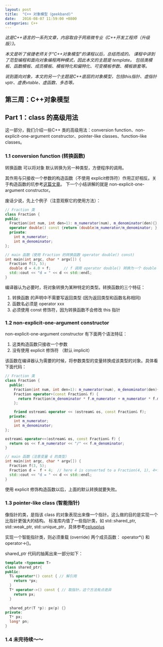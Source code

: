```yaml
---
layout: post
title:  "C++ 对象模型（geekband)"
date:   2016-08-07 11:59:00 +0800
categories: C++
---
```


*这是C++语言的一系列文章，内容取自于网易微专业《C++开发工程师（升级版）》。*

*本文是听了侯捷老师关于“C++对象模型”的课程以后，总结而成的。*
*课程中讲到了范型编程和面向对象编程两种模式，因此本文的主题是 template。*
*包括类模板、函数模板、成员模板、模板特化和偏特化、可变模板参数、模板嵌套等。*

*说到面向对象，本文的另一个主题是C++底层的对象模型，包括this指针、虚指针vptr、虚表vtable、虚函数、多态等。*

## 第三周：C++对象模型

## Part 1：class 的高级用法

这一部分，我们介绍一些C++ 类的高级用法：conversion function、non-explicit-one-argument constructor、pointer-like
classes、function-like classes。

### 1.1 conversion function (转换函数)

转换函数 可以将对象 默认转换为另一种类型，方便程序的调用。

其作用与只接收一个参数的构造函数（不使用 explicit修饰符）作用正好相反。关于构造函数的坑参考[这篇文章](http://tipsandtricks.runicsoft.com/Cpp/Explicit.html "explicit")。
下一个小结讲解的就是 non-explicit-one-argument constructor。

废话少说，先上个例子（注意观察它的使用方法）：

```c++
// Fraction 类
class Fraction {
public:
  Fraction(int num, int den=1): m_numerator(num), m_denominator(den){};
  operator double() const {return (double)m_numerator/m_denominator; };
  private:
    int m_numerator;
    int m_denominator;
};

// main 函数（使用 Fraction 的转换函数 operator double() const)
int main(int argc, char * argv[]) {
  Fraction f(3, 5);
  double d = 4.0 + f;      // f 调用 operator double() 转换为一个 double 值 
  std::cout << "d = " << d << std::endl;
}
```

编译器认为必要时，将对象转换为某种特定的类型。转换函数的三个特征：

1. 转换函数 的声明中不需要写返回类型 (因为返回类型和函数名称相同)
2. 函数名必须是 operator xxx
3. 必须使用 const 修饰符，因为转换函数不会修改 this 指针

### 1.2 non-explicit-one-argument constructor 

non-explicit-one-argument constructor 有下面两个语法特征：

1. 这类构造函数只接收一个参数
2. 没有使用 explicit 修饰符 （默认 implicit）

该函数在编译器认为需要的时候，将参数类型的变量转换成该类型的对象。具体看下面代码：

``` c++
// Fraction 类
class Fraction {
  public:
    Fraction(int num, int den=1): m_numerator(num), m_denominator(den){};
    Fraction operator+(const Fraction& f) {
      return Fraction(m_denominator * f.m_numerator + m_numerator * f.m_denominator, m_denominator * f.m_denominator); 
    };

    friend ostream& operator << (ostream& os, const Fraction& f);
  private:
    int m_numerator;
    int m_denominator;
};

ostream& operator<<(ostream& os, const Fraction& f) {
  return os << f.m_numerator << "/" << f.m_denominator;
}

// main 函数（注意变量 d 的类型）
int main(int argc, char * argv[]) {
  Fraction f(3, 5);
  Fraction d =  f + 4;  // here 4 is converted to a Fraction(4, 1), 4+f is not allowed
  std::cout << "d = " << d << std::endl;
}
```

使用 explicit 修饰构造函数以后，上面的默认转换就要失败。

### 1.3  pointer-like class (智能指针)
像指针的类，是指该 class 的对象表现出来像一个指针。这么做的目的是实现一个比指针更强大的结构。
标准库内值了一些指针类，如 std::shared_ptr, std::weak_ptr, std::unique_ptr，具体参考[cplusplus](http://www.cplusplus.com/reference/memory/ "memory")

实现一个智能指针类，则必须重载 (override) 两个成员函数： operator*() 和 operator->()。 

shared_ptr 代码的抽离出来一部分如下：

``` c++
template <typename T>
class shared_ptr{
public:
  T& operator*() const { // 解引用
    return *px;
  }
  T* operator->() const { // 取指针，这个方法有点诡异
    return px;
  }
  
  shared_ptr(T *p): px(p) {}
private:
  T* px;
  long* pn;
}
```

### 1.4 未完待续～～
